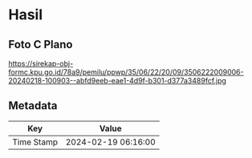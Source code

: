 # Hasil

## Foto C Plano

https://sirekap-obj-formc.kpu.go.id/78a9/pemilu/ppwp/35/06/22/20/09/3506222009006-20240218-100903--abfd9eeb-eae1-4d9f-b301-d377a3489fcf.jpg


## Metadata

| Key        | Value               |
| ---------- | ------------------- |
| Time Stamp | 2024-02-19 06:16:00 |



